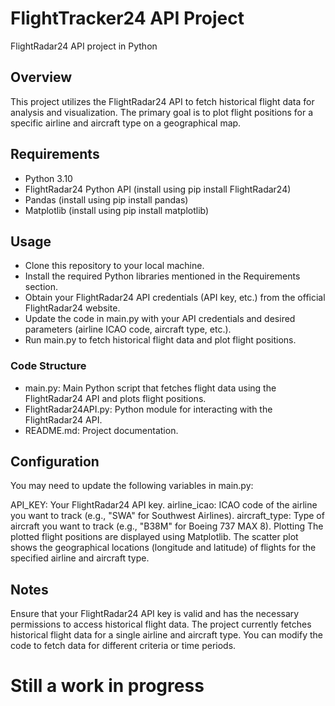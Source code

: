 # FlightTracker24 API Project 
FlightRadar24 API project in Python

## Overview
This project utilizes the FlightRadar24 API to fetch historical flight data for analysis and visualization. The primary goal is to plot flight positions for a specific airline and aircraft type on a geographical map.

## Requirements
- Python 3.10
- FlightRadar24 Python API (install using pip install FlightRadar24)
- Pandas (install using pip install pandas)
- Matplotlib (install using pip install matplotlib)


## Usage
- Clone this repository to your local machine.
- Install the required Python libraries mentioned in the Requirements section.
- Obtain your FlightRadar24 API credentials (API key, etc.) from the official FlightRadar24 website.
- Update the code in main.py with your API credentials and desired parameters (airline ICAO code, aircraft type, etc.).
- Run main.py to fetch historical flight data and plot flight positions.

### Code Structure
- main.py: Main Python script that fetches flight data using the FlightRadar24 API and plots flight positions.
- FlightRadar24API.py: Python module for interacting with the FlightRadar24 API.
- README.md: Project documentation.

## Configuration
You may need to update the following variables in main.py:

API_KEY: Your FlightRadar24 API key.
airline_icao: ICAO code of the airline you want to track (e.g., "SWA" for Southwest Airlines).
aircraft_type: Type of aircraft you want to track (e.g., "B38M" for Boeing 737 MAX 8).
Plotting
The plotted flight positions are displayed using Matplotlib. The scatter plot shows the geographical locations (longitude and latitude) of flights for the specified airline and aircraft type.

## Notes
Ensure that your FlightRadar24 API key is valid and has the necessary permissions to access historical flight data.
The project currently fetches historical flight data for a single airline and aircraft type. You can modify the code to fetch data for different criteria or time periods.
# Still a work in progress
